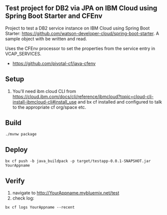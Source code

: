 ## Test project for DB2 via JPA on IBM Cloud using Spring Boot Starter and CFEnv
Project to test a DB2 service instance on IBM Cloud using Spring Boot Starter: https://github.com/watson-developer-cloud/spring-boot-starter. A sample object with be written and read. 

Uses the CFEnv processor to set the properties from the service entry in VCAP_SERVICES.
- https://github.com/pivotal-cf/java-cfenv

## Setup
1. You'll need ibm cloud CLI from https://cloud.ibm.com/docs/cli/reference/ibmcloud?topic=cloud-cli-install-ibmcloud-cli#install_use and bx cf installed and configured to talk to the appropriate cf org/space etc.

## Build
```
./mvnw package
```

## Deploy
```
bx cf push -b java_buildpack -p target/testapp-0.0.1-SNAPSHOT.jar YourAppname
```

## Verify
1. navigate to http://YourAppname.mybluemix.net/test
2. check log: 
```
bx cf logs YourAppname --recent
```